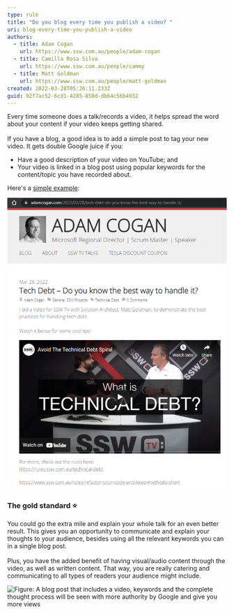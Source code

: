 ```yaml
---
type: rule
title: "Do you blog every time you publish a video? "
uri: blog-every-time-you-publish-a-video
authors:
  - title: Adam Cogan
    url: https://www.ssw.com.au/people/adam-cogan
  - title: Camilla Rosa Silva
    url: https://www.ssw.com.au/people/cammy
  - title: Matt Goldman
    url: https://www.ssw.com.au/people/matt-goldman
created: 2022-03-28T05:26:11.233Z
guid: 92f7ac52-6cd1-4285-850d-db64c56b4932
---
```

Every time someone does a talk/records a video, it helps spread the word about your content if your video keeps getting shared. \
\
If you have a blog, a good idea is to add a simple post to tag your new video. It gets double Google juice if you:

* Have a good description of your video on YouTube; and
* Your video is linked in a blog post using popular keywords for the content/topic you have recorded about.

<!--endintro-->

Here's a [simple example](https://adamcogan.com/2022/03/28/tech-debt-do-you-know-the-best-way-to-handle-it/): 

![Figure: A simple blog post with your video embeded will help expand the audience for your video/content](adam-cogan-simple-example.png)

### **The gold standard ⭐**

You could go the extra mile and explain your whole talk for an even better result. This gives you an opportunity to communicate and explain your thoughts to your audience, besides using all the relevant keywords you can in a single blog post. \
\
Plus, you have the added benefit of having visual/audio content through the video, as well as written content. That way, you are really catering and communicating to all types of readers your audience might include. 

![Figure: A blog post that includes a video, keywords and the complete thought process will be seen with more authority by Google and give you more views](https://www.ssw.com.au/rules/static/d4b8c03a75bd571d4c7b57ad4f026e67/72e01/matt-goldman-blog-good-example.jpg)